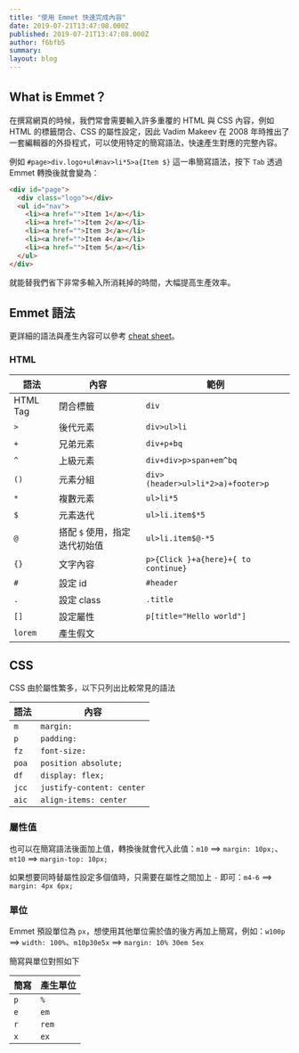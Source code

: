```yaml
---
title: "使用 Emmet 快速完成內容"
date: 2019-07-21T13:47:08.000Z
published: 2019-07-21T13:47:08.000Z
author: f6bfb5
summary:
layout: blog
---
```


## What is Emmet？

在撰寫網頁的時候，我們常會需要輸入許多重覆的 HTML 與 CSS 內容，例如 HTML 的標籤閉合、CSS 的屬性設定，因此 Vadim Makeev 在 2008 年時推出了一套編輯器的外掛程式，可以使用特定的簡寫語法，快速產生對應的完整內容。

例如 `#page>div.logo+ul#nav>li*5>a{Item $}` 這一串簡寫語法，按下 `Tab` 透過 Emmet 轉換後就會變為：

```html
<div id="page">
  <div class="logo"></div>
  <ul id="nav">
    <li><a href="">Item 1</a></li>
    <li><a href="">Item 2</a></li>
    <li><a href="">Item 3</a></li>
    <li><a href="">Item 4</a></li>
    <li><a href="">Item 5</a></li>
  </ul>
</div>
```

就能替我們省下非常多輸入所消耗掉的時間，大幅提高生產效率。

## Emmet 語法

更詳細的語法與產生內容可以參考 [cheat sheet](https://docs.emmet.io/cheat-sheet/)。

### HTML

| 語法     | 內容                          | 範例                                |
| -------- | ----------------------------- | ----------------------------------- |
| HTML Tag | 閉合標籤                      | `div`                               |
| `>`      | 後代元素                      | `div>ul>li`                         |
| `+`      | 兄弟元素                      | `div+p+bq`                          |
| `^`      | 上級元素                      | `div+div>p>span+em^bq`              |
| `()`     | 元素分組                      | `div>(header>ul>li*2>a)+footer>p`   |
| `*`      | 複數元素                      | `ul>li*5`                           |
| `$`      | 元素迭代                      | `ul>li.item$*5`                     |
| `@`      | 搭配 `$` 使用，指定迭代初始值 | `ul>li.item$@-*5`                   |
| `{}`     | 文字內容                      | `p>{Click }+a{here}+{ to continue}` |
| `#`      | 設定 id                       | `#header`                           |
| `.`      | 設定 class                    | `.title`                            |
| `[]`     | 設定屬性                      | `p[title="Hello world"]`            |
| `lorem`  | 產生假文                      |                                     |

## CSS

CSS 由於屬性繁多，以下只列出比較常見的語法

| 語法  | 內容                      |
| ----- | ------------------------- |
| `m`   | `margin:`                 |
| `p`   | `padding:`                |
| `fz`  | `font-size:`              |
| `poa` | `position absolute;`      |
| `df`  | `display: flex;`          |
| `jcc` | `justify-content: center` |
| `aic` | `align-items: center`     |

### 屬性值

也可以在簡寫語法後面加上值，轉換後就會代入此值：`m10` ⟹ `margin: 10px;`、`mt10` ⟹ `margin-top: 10px;`

如果想要同時替屬性設定多個值時，只需要在屬性之間加上 `-` 即可：`m4-6` ⟹ `margin: 4px 6px;`

### 單位

Emmet 預設單位為 `px`，想使用其他單位需於值的後方再加上簡寫，例如：`w100p` ⟹ `width: 100%`、`m10p30e5x` ⟹ `margin: 10% 30em 5ex`

簡寫與單位對照如下

| 簡寫 | 產生單位 |
| ---- | -------- |
| `p`  | `%`      |
| `e`  | `em`     |
| `r`  | `rem`    |
| `x`  | `ex`     |
